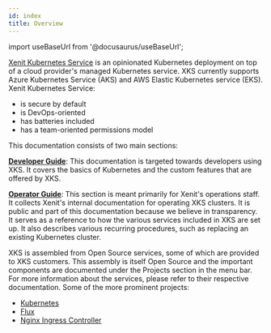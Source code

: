 ```yaml
---
id: index
title: Overview
---
```


import useBaseUrl from '@docusaurus/useBaseUrl';

[Xenit Kubernetes Service](https://xenit.se/it-tjanster/kubernetes-framework-2/) is an opinionated Kubernetes deployment on top of a cloud provider's managed Kubernetes service.
XKS currently supports Azure Kubernetes Service (AKS) and AWS Elastic Kubernetes service (EKS). Xenit Kubernetes Service:

- is secure by default
- is DevOps-oriented
- has batteries included
- has a team-oriented permissions model

This documentation consists of two main sections:

[**Developer Guide**](./developer-guide/introduction): This documentation is targeted towards developers using XKS. It covers the basics of Kubernetes and the custom features that are offered by XKS.

[**Operator Guide**](./operator-guide/index): This section is meant primarily for Xenit's operations staff. It collects Xenit's internal documentation for operating XKS clusters. It is public and part of this documentation because we believe in transparency. It serves as a reference to how the various services included in XKS are set up. It also describes various recurring procedures, such as replacing an existing Kubernetes cluster.

XKS is assembled from Open Source services, some of which are provided to XKS customers. This assembly is itself Open Source and the important components are documented under the Projects section in the menu bar. For more information about the services, please refer to their respective documentation. Some of the more prominent projects:

- [Kubernetes](https://kubernetes.io/)
- [Flux](https://fluxcd.io/)
- [Nginx Ingress Controller](https://kubernetes.github.io/ingress-nginx/)
